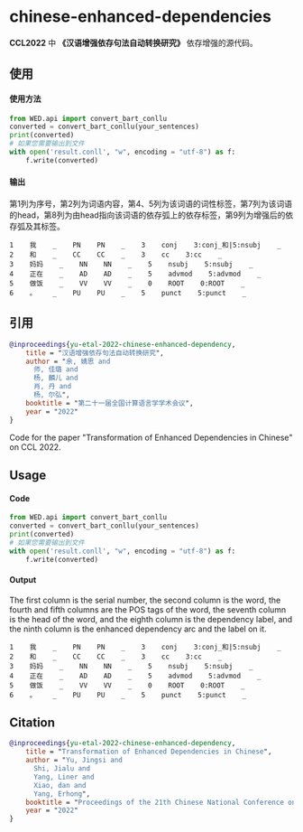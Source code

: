 # chinese-enhanced-dependencies

**CCL2022** 中 **《**汉语增强依存句法自动转换研究**》** 依存增强的源代码。

## 使用

#### 使用方法

```python
from WED.api import convert_bart_conllu
converted = convert_bart_conllu(your_sentences)
print(converted)
# 如果您需要输出到文件
with open('result.conll', "w", encoding = "utf-8") as f:
    f.write(converted)
```

#### 输出

第1列为序号，第2列为词语内容，第4、5列为该词语的词性标签，第7列为该词语的head，第8列为由head指向该词语的依存弧上的依存标签，第9列为增强后的依存弧及其标签。

```
1    我    _    PN    PN    _    3    conj    3:conj_和|5:nsubj    _
2    和    _    CC    CC    _    3    cc    3:cc    _
3    妈妈    _    NN    NN    _    5    nsubj    5:nsubj    _
4    正在    _    AD    AD    _    5    advmod    5:advmod    _
5    做饭    _    VV    VV    _    0    ROOT    0:ROOT    _
6    。    _    PU    PU    _    5    punct    5:punct    _
```

## 引用

```bibtex
@inproceedings{yu-etal-2022-chinese-enhanced-dependency,
    title = "汉语增强依存句法自动转换研究",
    author = "余, 婧思 and
      师, 佳璐 and
      杨, 麟儿 and
      肖, 丹 and
      杨, 尔弘",
    booktitle = "第二十一届全国计算语言学学术会议",
    year = "2022"
}
```


Code for the paper "Transformation of Enhanced Dependencies in Chinese" on CCL 2022.

## Usage

#### Code

```python
from WED.api import convert_bart_conllu
converted = convert_bart_conllu(your_sentences)
print(converted)
# 如果您需要输出到文件
with open('result.conll', "w", encoding = "utf-8") as f:
    f.write(converted)
```

#### Output

The first column is the serial number, the second column is the word, the fourth and fifth columns are the POS tags of the word, the seventh column is the head of the word, and the eighth column is the dependency label, and the ninth column is the enhanced dependency arc and the label on it.

```
1    我    _    PN    PN    _    3    conj    3:conj_和|5:nsubj    _
2    和    _    CC    CC    _    3    cc    3:cc    _
3    妈妈    _    NN    NN    _    5    nsubj    5:nsubj    _
4    正在    _    AD    AD    _    5    advmod    5:advmod    _
5    做饭    _    VV    VV    _    0    ROOT    0:ROOT    _
6    。    _    PU    PU    _    5    punct    5:punct    _
```

## Citation

```bibtex
@inproceedings{yu-etal-2022-chinese-enhanced-dependency,
    title = "Transformation of Enhanced Dependencies in Chinese",
    author = "Yu, Jingsi and
      Shi, Jialu and
      Yang, Liner and
      Xiao, dan and
      Yang, Erhong",
    booktitle = "Proceedings of the 21th Chinese National Conference on Computational Linguistics",
    year = "2022"
}
```
